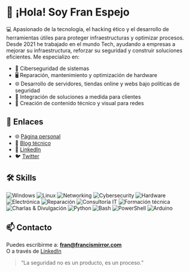 # 👋 ¡Hola! Soy Fran Espejo

💻 Apasionado de la tecnología, el hacking ético y el desarrollo de herramientas útiles para proteger infraestructuras y optimizar procesos. Desde 2021 he trabajado en el mundo Tech, ayudando a empresas a mejorar su infraestructura, reforzar su seguridad y construir soluciones eficientes. Me especializo en:

- 🔐 Ciberseguridad de sistemas  
- 🖥️ Reparación, mantenimiento y optimización de hardware  
- 🌐 Desarrollo de servidores, tiendas online y webs bajo políticas de seguridad  
- 🧩 Integración de soluciones a medida para clientes  
- 📸 Creación de contenido técnico y visual para redes

## 🔗 Enlaces

- 🌐 [Página personal](https://francespejo.com)
- 📝 [Blog técnico](https://blog.francespejo.com)
- 💼 [LinkedIn](https://linkedin.com/in/francespejo)
- 🐦 [Twitter](https://twitter.com/franespejo)

## 🛠️ Skills

![Windows](https://img.shields.io/badge/Windows-0078D6?style=for-the-badge&logo=windows&logoColor=white)
![Linux](https://img.shields.io/badge/Linux-FCC624?style=for-the-badge&logo=linux&logoColor=black)
![Networking](https://img.shields.io/badge/Networking-00bfff?style=for-the-badge&logo=cisco&logoColor=white)
![Cybersecurity](https://img.shields.io/badge/Cybersecurity-ff0033?style=for-the-badge&logo=hackthebox&logoColor=white)
![Hardware](https://img.shields.io/badge/Hardware-555555?style=for-the-badge&logo=raspberrypi&logoColor=white)
![Electrónica](https://img.shields.io/badge/Electrónica-008000?style=for-the-badge&logo=arduino&logoColor=white)
![Reparación](https://img.shields.io/badge/Reparación-303030?style=for-the-badge&logo=wrench&logoColor=white)
![Consultoría IT](https://img.shields.io/badge/Consultoría-00796B?style=for-the-badge&logo=teams&logoColor=white)
![Formación técnica](https://img.shields.io/badge/Formador-6A1B9A?style=for-the-badge&logo=book&logoColor=white)
![Charlas & Divulgación](https://img.shields.io/badge/Divulgación-673AB7?style=for-the-badge&logo=microphone&logoColor=white)
![Python](https://img.shields.io/badge/Python-3776AB?style=for-the-badge&logo=python&logoColor=white)
![Bash](https://img.shields.io/badge/Bash-121011?style=for-the-badge&logo=gnu-bash&logoColor=white)
![PowerShell](https://img.shields.io/badge/PowerShell-5391FE?style=for-the-badge&logo=powershell&logoColor=white)
![Arduino](https://img.shields.io/badge/Arduino-00979D?style=for-the-badge&logo=arduino&logoColor=white)


## 📫 Contacto

Puedes escribirme a: **fran@francismirror.com**  
O a través de [LinkedIn](https://linkedin.com/in/francespejo)

> “La seguridad no es un producto, es un proceso.”
